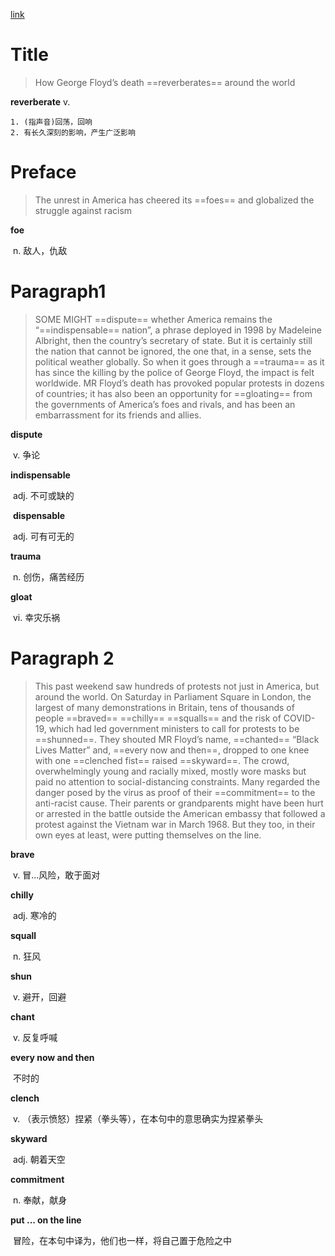 [link](https://www.economist.com/international/2020/06/08/how-george-floyds-death-reverberates-around-the-world)

# Title

>  How George Floyd’s death ==reverberates== around the world

**reverberate**
	v. 

	1. (指声音)回荡，回响
 	2. 有长久深刻的影响，产生广泛影响



# Preface

> The unrest in America has cheered its ==foes== and globalized the struggle against racism

**foe**

​	n. 敌人，仇敌



# Paragraph1

> SOME MIGHT ==dispute== whether America remains the “==indispensable== nation”, a phrase deployed in 1998 by Madeleine Albright, then the country’s secretary of state. But it is certainly still the nation that cannot be ignored, the one that, in a sense, sets the political weather globally. So when it goes through a ==trauma== as it has since the killing by the police of George Floyd, the impact is felt worldwide. MR Floyd’s death has provoked popular protests in dozens of countries; it has also been an opportunity for ==gloating== from the governments of America’s foes and rivals, and has been an embarrassment for its friends and allies.

**dispute**

​	v. 争论

**indispensable**

​	adj. 不可或缺的

​	**dispensable**

​	adj. 可有可无的

**trauma**

​	n. 创伤，痛苦经历

**gloat**

​	vi. 幸灾乐祸



# Paragraph 2

> This past weekend saw hundreds of protests not just in America, but around the world. On Saturday in Parliament Square in London, the largest of many demonstrations in Britain, tens of thousands of people ==braved== ==chilly== ==squalls== and the risk of COVID-19, which had led government ministers to call for protests to be ==shunned==. They shouted MR Floyd’s name, ==chanted== “Black Lives Matter” and, ==every now and then==, dropped to one knee with one ==clenched fist== raised ==skyward==. The crowd, overwhelmingly young and racially mixed, mostly wore masks but paid no attention to social-distancing constraints. Many regarded the danger posed by the virus as proof of their ==commitment== to the anti-racist cause. Their parents or grandparents might have been hurt or arrested in the battle outside the American embassy that followed a protest against the Vietnam war in March 1968. But they too, in their own eyes at least, were putting themselves on the line.

**brave**

​	v. 冒...风险，敢于面对

**chilly**

​	adj. 寒冷的

**squall**

​	n. 狂风

**shun**

​	v. 避开，回避

**chant**

​	v. 反复呼喊

**every now and then**

​	不时的

**clench**

​	v. （表示愤怒）捏紧（拳头等），在本句中的意思确实为捏紧拳头

**skyward**

​	adj. 朝着天空

**commitment**

​	n. 奉献，献身

**put ... on the line**

​	冒险，在本句中译为，他们也一样，将自己置于危险之中

